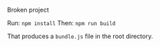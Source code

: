 Broken project

Run: `npm install`
Then: `npm run build`

That produces a `bundle.js` file in the root directory.
